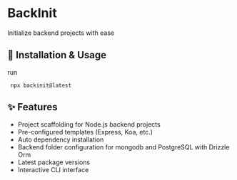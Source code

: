 # BackInit

Initialize backend projects with ease

## 🚀 Installation & Usage

 run    
  ```
   npx backinit@latest
 ```



## ✨ Features
- Project scaffolding for Node.js backend projects
- Pre-configured templates (Express, Koa, etc.)
- Auto dependency installation
- Backend folder configuration for mongodb and PostgreSQL  with 
 Drizzle Orm
- Latest package versions
- Interactive CLI interface

